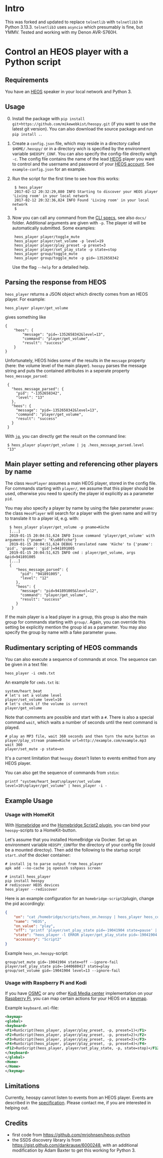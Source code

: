 # Intro

This was forked and updated to replace `telnetlib` with `telnetlib3` in Python 3.13.3. `telnetlib3` uses `asyncio` which presumably is fine, but YMMV. Tested and working with my Denon AVR-S760H.

# Control an HEOS player with a Python script

## Requirements

You have an [HEOS][] speaker in your local network and Python 3.

## Usage

0. Install the package with `pip install git+https://github.com/mikewebkist/heospy.git` (if you want
   to use the latest git version). You can also download the source package and
   run `pip install .`.

1. Create a `config.json` file, which may reside in a directory called
   `$HOME/.heospy/` or in a directory wich is specified by the environment
   variable `$HEOSPY_CONF`. You can also specify the config-file directly witgh
   `-c`. The config file contains the name of the lead [HEOS][] player you want
   to control and the username and password of your [HEOS account][]. See
   `example-config.json` for an example.

2. Run the script for the first time to see how this works:

        $ heos_player
        2017-02-12 20:32:29,880 INFO Starting to discover your HEOS player 'Living room' in your local network
        2017-02-12 20:32:36,824 INFO Found 'Living room' in your local network
        $
        
3. Now you can call any command from the [CLI specs][specs], see also `docs/`
   folder. Additional arguments are given with `-p`. The player id will be
   automatically submitted. Some examples:

        heos_player player/toggle_mute
        heos_player player/set_volume -p level=19
        heos_player player/play_preset -p preset=3
        heos_player player/set_play_state -p state=stop
        heos_player group/toggle_mute
        heos_player group/toggle_mute -p gid=-1352658342

    Use the flag `--help` for a detailed help.

[specs]: http://rn.dmglobal.com/euheos/HEOS_CLI_ProtocolSpecification.pdf
[HEOS]: https://support.denon.com/app/answers/detail/a_id/6953/~/heos-control-protocol-%28cli%29
[HEOS account]: http://denon.custhelp.com/app/answers/detail/a_id/1968

## Parsing the response from HEOS

`heos_player` returns a JSON object which directly comes from an HEOS
player. For example:

    heos_player player/get_volume
    
gives something like

    {
        "heos": {
            "message": "pid=-1352658342&level=13", 
            "command": "player/get_volume", 
            "result": "success"
        }
    }

Unfortunately, HEOS hides some of the results in the `message` property (here:
the volume level of the main player). `heospy` parses the message string and
puts the contained attributes in a seperate property `heos_message_parsed`:

     {
       "heos_message_parsed": {
         "pid": "-1352658342", 
         "level": "13"
       }, 
       "heos": {
         "message": "pid=-1352658342&level=13", 
         "command": "player/get_volume", 
         "result": "success"
       }
     }

With [`jq`](https://stedolan.github.io/jq/), you can directly get the result on
the command line:

     $ heos_player player/get_volume | jq .heos_message_parsed.level
     "13"

## Main player setting and referencing other players by name

The class `HeosPlayer` assumes a main HEOS player, stored in the config
file. For commands starting with `player/`, we assume that this player should
be used, otherwise you need to specify the player id explicitly as a parameter
`pid`. 

You may also specify a player by name by using the fake parameter `pname`: the
class `HeosPlayer` will search for a player with the given name and will try to
translate it to a player id, e.g. with:

      $ heos_player player/get_volume -p pname=Küche
      [...]
      2019-01-15 20:04:51,624 INFO Issue command 'player/get_volume' with arguments {"pname": "K\u00fcche"}
      2019-01-15 20:04:51,624 DEBUG translated name 'Küche' to {'pname': 'pid', 'gname': 'gid'}=941891005
      2019-01-15 20:04:51,625 INFO cmd : player/get_volume, args &pid=941891005
      [...]
      {
         "heos_message_parsed": {
           "pid": "941891005", 
           "level": "12"
         }, 
         "heos": {
           "message": "pid=941891005&level=12", 
           "command": "player/get_volume", 
           "result": "success"
         }
       }

If the main player is a lead player in a group, this group is also the main
group for commands starting with `group/`. Again, you can override this setting
be explicitly mention the group id as a parameter. You may also specify the
group by name with a fake parameter `gname`.

## Rudimentary scripting of HEOS commands

You can also execute a sequence of commands at once. The sequence can be given
in a text file:

    heos_player -i cmds.txt

An example for `cmds.txt` is:

    system/heart_beat
    # let's set a volume level
    player/set_volume level=10
    # let's check if the volume is correct
    player/get_volume

Note that comments are possible and start with a `#`. There is also a special
command `wait`, which waits a number of seconds until the next command is
played.

    # play an MP3 file, wait 360 seconds and then turn the mute button on
    player/play_stream pname=Küche url=http://example.com/example.mp3
    wait 360 
    player/set_mute -p state=on

It's a current limitation that `heospy` doesn't listen to events emitted from
any HEOS player.

You can also get the sequence of commands from `stdin`:

    printf "system/heart_beat\nplayer/set_volume level=10\nplayer/get_volume" | heos_player -i -

## Example Usage 

### Usage with HomeKit

With [Homebridge](https://homebridge.io) and the [Homebridge Script2
plugin](https://github.com/pponce/homebridge-script2), you can bind your
`heospy`-scripts to a HomeKit-button.

Let's assume that you installed HomeBridge via Docker. Set up an environment
variable `HEOSPY_CONF`for the directory of your config file (could be a mounted
directoy). Then add the following to the startup script `start.sh`of the docker
container:

```
# install jq to parse output from heos_player
apk add --no-cache jq openssh sshpass screen

# install heos_player
pip install heospy
# rediscover HEOS devices
heos_player --rediscover
```

Here is an example configuration for an `homebridge-script2`plugin, change the
pid accordingly:

```json
{
    "on": "cat /homebridge/scripts/heos_on.heospy | heos_player heos_config.json -i -",
    "name": "HEOS",
    "on_value": "play",
    "off": "printf 'player/set_play_state pid=-19041904 state=pause' | heos_player -i -",
    "state": "heos_player -l ERROR player/get_play_state pid=-19041904 | jq -r .heos_message_parsed.state",
    "accessory": "Script2"
}
```

Example `heos_on.heospy`-script:

```
group/set_mute gid=-19041904 state=off --ignore-fail
player/set_play_state pid=-1440680417 state=play
group/set_volume gid=-19041904 level=13 --ignore-fail
```

### Usage with Raspberry Pi and Kodi

If you have [OSMC][] or any other [Kodi Media center][Kodi] implementation on
your [Raspberry Pi][raspi], you can map certain actions for your HEOS on a
[keymap][].

[OSMC]: https://osmc.tv
[raspi]: https://www.raspberrypi.org
[Kodi]: http://kodi.wiki/view/Kodi
[keymap]: http://kodi.wiki/view/Keymaps

Example `keyboard.xml`-file:

```xml
<keymap>
<global>
<keyboard>
<F1>RunScript(heos_player, player/play_preset, -p, preset=1)</F1>
<F2>RunScript(heos_player, player/play_preset, -p, preset=2)</F2>
<F3>RunScript(heos_player, player/play_preset, -p, preset=3)</F3>
<F4>RunScript(heos_player, player/play_preset, -p, preset=4)</F4>
<F12>RunScript(heos_player, player/set_play_state, -p, state=stop)</F12>
</keyboard>
</global>
<Home>
</Home>
</keymap>
```

## Limitations

Currently, heospy cannot listen to events from an HEOS player. Events are
described in the [specification][specs]. Please contact me, if you are
interested in helping out.

## Credits

- first code from <https://github.com/mrjohnsen/heos-python>
- the SSDS discovery library is from
  <https://gist.github.com/dankrause/6000248>, with an additional modification
  by Adam Baxter to get this working for Python 3.
